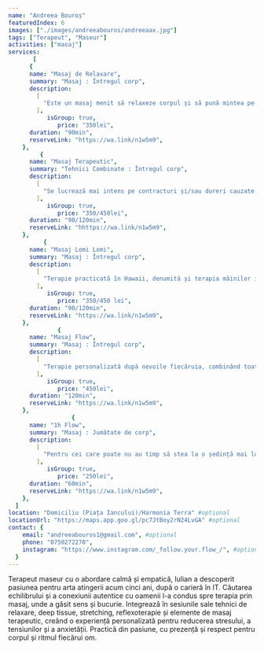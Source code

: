 ```yaml
---
name: "Andreea Bouroș"
featuredIndex: 6
images: ["./images/andreeabouros/andreeaax.jpg"]
tags: ["Terapeut", "Maseur"]
activities: ["masaj"]
services:
       [
      {
      name: "Masaj de Relaxare",
      summary: "Masaj : Întregul corp",
      description:
        [
          "Este un masaj menit să relaxeze corpul și să pună mintea pe pauză un pic. Folosim elemente de aromaterapie și putem aplica și pietre calde, pentru a amplifica starea de relaxare.",
        ],
           isGroup: true,
              price: "350lei",
      duration: "90min",
      reserveLink: "https://wa.link/n1w5m9",
    },
         {
      name: "Masaj Terapeutic",
      summary: "Tehnici Combinate : Întregul corp",
      description:
        [
          "Se lucrează mai intens pe contracturi și/sau dureri cauzate de anumite probleme medicale (dureri de spate, membre etc). Se pot folosi și pietre calde și ventuze.",
        ],
           isGroup: true,
              price: "350/450lei",
      duration: "90/120min",
      reserveLink: "hhttps://wa.link/n1w5m9",
    },
          {
      name: "Masaj Lomi Lomi",
      summary: "Masaj : Întregul corp",
      description:
        [
          "Terapie practicată în Hawaii, denumită și terapia mâinilor iubitoare datorită mișcărilor fluide și de îmbrățișare a corpului. Perfectă pentru regăsirea echilibrului fizic și emotional.",
        ],
           isGroup: true,
              price: "350/450 lei",
      duration: "90/120min",
      reserveLink: "https://wa.link/n1w5m9",
    },
              {
      name: "Masaj Flow",
      summary: "Masaj : Întregul corp",
      description:
        [
          "Terapie personalizată după nevoile fiecăruia, combinând toate tehnicile cunoscute (masaj de relaxare, terapeutic, Lomi Lomi, aromaterapie, reflexoterapie, drenaj limfatic, cupping). ",
        ],
           isGroup: true,
              price: "450lei",
      duration: "120min",
      reserveLink: "https://wa.link/n1w5m9",
    },
                  {
      name: "1h Flow",
      summary: "Masaj : Jumătate de corp",
      description:
        [
          "Pentru cei care poate nu au timp să stea la o ședință mai lungă și/sau au o nevoie specifică (dureri, disconfort etc).",
        ],
           isGroup: true,
              price: "250lei",
      duration: "60min",
      reserveLink: "https://wa.link/n1w5m9",
    },
  ]
location: "Domiciliu (Piața Iancului)/Harmonia Terra" #optional
locationUrl: "https://maps.app.goo.gl/pc7JtBoy2rN24LvGA" #optional
contact: {
    email: "andreeabouros1@gmail.com", #optional
    phone: "0750272270",
    instagram: "https://www.instagram.com/_follow.your.flow_/", #optional
  }
---
```


Terapeut maseur cu o abordare calmă și empatică, Iulian a descoperit pasiunea pentru arta atingerii acum cinci ani, după o carieră în IT. Căutarea echilibrului și a conexiunii autentice cu oamenii l-a condus spre terapia prin masaj, unde a găsit sens și bucurie. Integrează în sesiunile sale tehnici de relaxare, deep tissue, stretching, reflexoterapie și elemente de masaj terapeutic, creând o experiență personalizată pentru reducerea stresului, a tensiunilor și a anxietății. Practică din pasiune, cu prezență și respect pentru corpul și ritmul fiecărui om.
